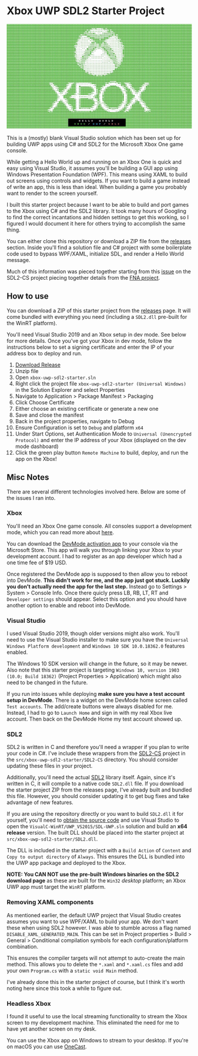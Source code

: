 
# Xbox UWP SDL2 Starter Project

![showcase](.readme/screenshot.jpg)

This is a (mostly) blank Visual Studio solution which has been set up for building UWP apps using C# and SDL2 for the Microsoft Xbox One game console.

While getting a Hello World up and running on an Xbox One is quick and easy using Visual Studio, it assumes you'll be building a GUI app using Windows Presentation Foundation (WPF). This means using XAML to build out screens using controls and widgets. If you want to build a game instead of write an app, this is less than ideal. When building a game you probably want to render to the screen yourself.

I built this starter project because I want to be able to build and port games to the Xbox using C# and the SDL2 library. It took many hours of Googling to find the correct incantations and hidden settings to get this working, so I figured I would document it here for others trying to accomplish the same thing.

You can either clone this repository or download a ZIP file from the [releases](https://github.com/Justin-Credible/xbox-uwp-sdl2-starter/releases) section. Inside you'll find a solution file and C# project with some boilerplate code used to bypass WPF/XAML, initialize SDL, and render a Hello World message.

Much of this information was pieced together starting from this [issue](https://github.com/flibitijibibo/SDL2-CS/issues/114) on the SDL2-CS project piecing together details from the [FNA project](https://fna-xna.github.io/).

## How to use

You can download a ZIP of this starter project from the [releases](https://github.com/Justin-Credible/xbox-uwp-sdl2-starter/releases) page. It will come bundled with everything you need (including a `SDL2.dll` pre-built for the WinRT platform).

You'll need Visual Studio 2019 and an Xbox setup in dev mode. See below for more details. Once you've got your Xbox in dev mode, follow the instructions below to set a signing certificate and enter the IP of your address box to deploy and run.

1. [Download Release](https://github.com/Justin-Credible/xbox-uwp-sdl2-starter/releases)
2. Unzip file
3. Open `xbox-uwp-sdl2-starter.sln`
4. Right click the project file `xbox-uwp-sdl2-starter (Universal Windows)` in the Solution Explorer and select Properties
5. Navigate to Application > Package Manifest > Packaging
6. Click Choose Certificate
7. Either choose an existing certificate or generate a new one
8. Save and close the manifest
9. Back in the project properties, navigate to Debug
10. Ensure Configuration is set to `Debug` and platform `x64`
11. Under Start Options, set Authentication Mode to `Universal (Unencrypted Protocol)` and enter the IP address of your Xbox (displayed on the dev mode dashboard)
12. Click the green play button `Remote Machine` to build, deploy, and run the app on the Xbox!

## Misc Notes

There are several different technologies involved here. Below are some of the issues I ran into.

### Xbox

You'll need an Xbox One game console. All consoles support a development mode, which you can read more about [here](https://docs.microsoft.com/en-us/windows/uwp/xbox-apps/).

You can download the [DevMode activation app](https://docs.microsoft.com/en-us/windows/uwp/xbox-apps/devkit-activation) to your console via the Microsoft Store. This app will walk you through linking your Xbox to your development account. I had to register as an app developer which had a one time fee of $19 USD.

Once registered the DevMode app is supposed to then allow you to reboot into DevMode. **This didn't work for me, and the app just got stuck. Luckily you don't actually need the app for the last step.** Instead go to Settings > System > Console Info. Once there quicly press LB, RB, LT, RT and `Developer settings` should appear. Select this option and you should have another option to enable and reboot into DevMode.

### Visual Studio

I used Visual Studio 2019, though older versions might also work. You'll need to use the Visual Studio installer to make sure you have the `Universal Windows Platform development` and `Windows 10 SDK 10.0.18362.0` features enabled.

The Windows 10 SDK version will change in the future, so it may be newer. Also note that this starter project is targeting `Windows 10, version 1903 (10.0; Build 18362)` (Project Properties > Application) which might also need to be changed in the future.

If you run into issues while deploying **make sure you have a test account setup in DevMode**. There is a widget on the DevMode home screen called `Test accounts`. The add/create buttons were always disabled for me. Instead, I had to go to `Launch Home` and sign in with my real Xbox live account. Then back on the DevMode Home my test account showed up.

### SDL2

SDL2 is written in C and therefore you'll need a wrapper if you plan to write your code in C#. I've include these wrappers from the [SDL2-CS](https://github.com/flibitijibibo/SDL2-CS) project in the `src/xbox-uwp-sdl2-starter/SDL2-CS` directory. You should consider updating these files in your project.

Additionally, you'll need the actual [SDL2](https://www.libsdl.org/) library itself. Again, since it's written in C, it will compile to a native code `SDL2.dll` file. If you download the starter project ZIP from the releases page, I've already built and bundled this file. However, you should consider updating it to get bug fixes and take advantage of new features.

If you are using the repository directly or you want to build `SDL2.dll` it for yourself, you'll need to [obtain the source code](https://www.libsdl.org/download-2.0.php) and use Visual Studio to open the `VisualC-WinRT/UWP_VS2015/SDL-UWP.sln` solution and build an **x64 release** version. The built DLL should be placed into the starter project at `src/xbox-uwp-sdl2-starter/SDL2.dll`.

The DLL is included in the starter project with a `Build Action` of `Content` and `Copy to output directory` of `Always`. This ensures the DLL is bundled into the UWP app package and deployed to the Xbox.

**NOTE: You CAN NOT use the pre-built Windows binaries on the SDL2 download page** as these are built for the `Win32` _desktop_ platform; an Xbox UWP app must target the `WinRT` platform.

### Removing XAML components

As mentioned earlier, the default UWP project that Visual Studio creates assumes you want to use WPF/XAML to build your app. We don't want these when using SDL2 however. I was able to stumble across a flag named `DISABLE_XAML_GENERATED_MAIN`. This can be set in Project properties > Build > General > Conditional compilation symbols for each configuration/platform combination.

This ensures the compiler targets will not attempt to auto-create the main method. This allows you to delete the `*.xaml` and `*.xaml.cs` files and add your own `Program.cs` with a `static void Main` method.

I've already done this in the starter project of course, but I think it's worth noting here since this took a while to figure out.

### Headless Xbox

I found it useful to use the local streaming functionality to stream the Xbox screen to my development machine. This eliminated the need for me to have yet another screen on my desk.

You can use the Xbox app on Windows to stream to your desktop. If you're on macOS you can use [OneCast](https://onecast.me/).
